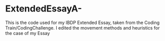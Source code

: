 # ExtendedEssayA-
This is the code used for my IBDP Extended Essay, taken from the Coding Train/CodingChallenge. I edited the movement methods and heuristics for the case of my Essay
